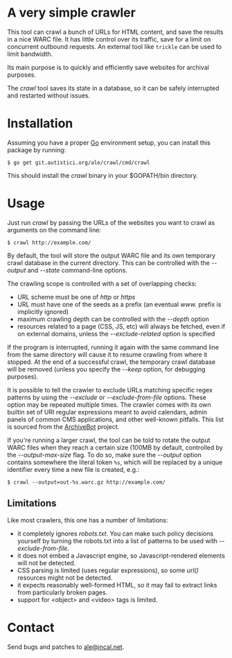 A very simple crawler
=====================

This tool can crawl a bunch of URLs for HTML content, and save the
results in a nice WARC file. It has little control over its traffic,
save for a limit on concurrent outbound requests. An external tool
like `trickle` can be used to limit bandwidth.

Its main purpose is to quickly and efficiently save websites for
archival purposes.

The *crawl* tool saves its state in a database, so it can be safely
interrupted and restarted without issues.

# Installation

Assuming you have a proper [Go](https://golang.org/) environment setup,
you can install this package by running:

    $ go get git.autistici.org/ale/crawl/cmd/crawl

This should install the *crawl* binary in your $GOPATH/bin directory.

# Usage

Just run *crawl* by passing the URLs of the websites you want to crawl
as arguments on the command line:

    $ crawl http://example.com/

By default, the tool will store the output WARC file and its own
temporary crawl database in the current directory. This can be
controlled with the *--output* and *--state* command-line options.

The crawling scope is controlled with a set of overlapping checks:

* URL scheme must be one of *http* or *https*
* URL must have one of the seeds as a prefix (an eventual *www.*
  prefix is implicitly ignored)
* maximum crawling depth can be controlled with the *--depth* option
* resources related to a page (CSS, JS, etc) will always be fetched,
  even if on external domains, unless the *--exclude-related* option
  is specified

If the program is interrupted, running it again with the same command
line from the same directory will cause it to resume crawling from
where it stopped. At the end of a successful crawl, the temporary
crawl database will be removed (unless you specify the *--keep*
option, for debugging purposes).

It is possible to tell the crawler to exclude URLs matching specific
regex patterns by using the *--exclude* or *--exclude-from-file*
options. These option may be repeated multiple times. The crawler
comes with its own builtin set of URI regular expressions meant to
avoid calendars, admin panels of common CMS applications, and other
well-known pitfalls. This list is sourced from the
[ArchiveBot](https://github.com/ArchiveTeam/ArchiveBot) project.

If you're running a larger crawl, the tool can be told to rotate the
output WARC files when they reach a certain size (100MB by default,
controlled by the *--output-max-size* flag. To do so, make sure the
*--output* option contains somewhere the literal token `%s`, which
will be replaced by a unique identifier every time a new file is
created, e.g.:

    $ crawl --output=out-%s.warc.gz http://example.com/

## Limitations

Like most crawlers, this one has a number of limitations:

* it completely ignores *robots.txt*. You can make such policy
  decisions yourself by turning the robots.txt into a list of patterns
  to be used with *--exclude-from-file*.
* it does not embed a Javascript engine, so Javascript-rendered
  elements will not be detected.
* CSS parsing is limited (uses regular expressions), so some *url()*
  resources might not be detected.
* it expects reasonably well-formed HTML, so it may fail to extract
  links from particularly broken pages.
* support for \<object\> and \<video\> tags is limited.

# Contact

Send bugs and patches to ale@incal.net.

